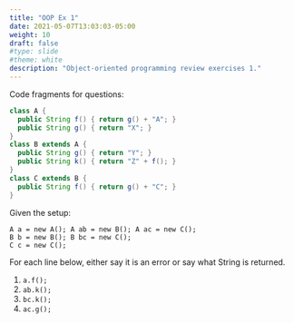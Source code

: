 ```yaml
---
title: "OOP Ex 1" 
date: 2021-05-07T13:03:03-05:00
weight: 10
draft: false
#type: slide
#theme: white
description: "Object-oriented programming review exercises 1."
---
```


Code fragments for questions:

```java
class A {
  public String f() { return g() + "A"; }
  public String g() { return "X"; }
}
class B extends A {
  public String g() { return "Y"; }
  public String k() { return "Z" + f(); }
}
class C extends B {
  public String f() { return g() + "C"; }
}
```

Given the setup:
```
A a = new A(); A ab = new B(); A ac = new C();
B b = new B(); B bc = new C();
C c = new C();
```

For each line below, either say it is an error or say what String is returned.

1. `a.f();`
2. `ab.k();`
3. `bc.k();`
4. `ac.g();`
<!-- answers
1. "XA"
2. error
3. "ZYC"
4. "Y"
-->

